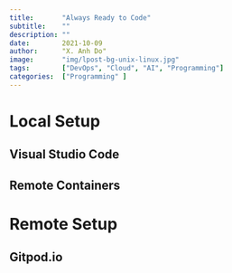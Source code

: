 ```yaml
---
title:       "Always Ready to Code"
subtitle:    ""
description: ""
date:        2021-10-09
author:      "X. Anh Do"
image:       "img/lpost-bg-unix-linux.jpg"
tags:        ["DevOps", "Cloud", "AI", "Programming"]
categories:  ["Programming" ]
---
```


# Local Setup

## Visual Studio Code

## Remote Containers


# Remote Setup

## Gitpod.io

## 